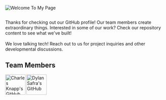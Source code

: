 ![Welcome To My Page](https://github.com/Cadogy/.github/blob/main/profile/cad-header.gif)
##
Thanks for checking out our GitHub profile! Our team members create extraordinary things.
Interested in some of our work? Check our repository content to see what we've built!
<br><br>
We love talking tech! Reach out to us for project inquiries and other developmental discussions.

## Team Members

<a href="https://github.com/charlesknapp"><img align="left" src="https://i.ibb.co/56RtbNJ/ck-bubble.png" title="Charles Knapp's GitHub" height=64></a>
<a href="https://github.com/interborn"><img align="left" src="https://i.ibb.co/VCQRMPV/ds-bubble.png" title="Dylan Safra's GitHub" height=64></a>
